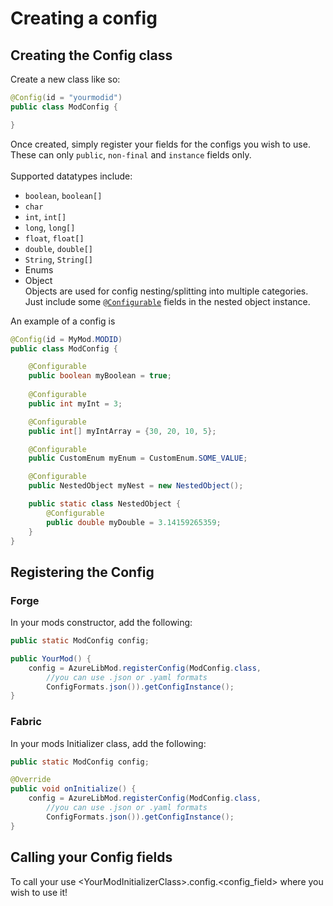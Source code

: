 # Creating a config

## Creating the Config class

Create a new class like so:

```java
@Config(id = "yourmodid")
public class ModConfig {

}
```

Once created, simply register your fields for the configs you wish to use. These can only `public`, `non-final` and `instance` fields only.\
\
Supported datatypes include:

* `boolean`, `boolean[]`
* `char`
* `int`, `int[]`
* `long`, `long[]`
* `float`, `float[]`
* `double`, `double[]`
* `String`, `String[]`
* Enums
* Object\
  Objects are used for config nesting/splitting into multiple categories. Just include some `@`[`Configurable`](https://github.com/AzureDoom/AzureLib/blob/1.20/common/src/main/java/mod/azure/azurelib/config/Configurable.java) fields in the nested object instance.

An example of a config is

```java
@Config(id = MyMod.MODID)
public class ModConfig {

    @Configurable
    public boolean myBoolean = true;
    
    @Configurable
    public int myInt = 3;

    @Configurable
    public int[] myIntArray = {30, 20, 10, 5};

    @Configurable
    public CustomEnum myEnum = CustomEnum.SOME_VALUE;

    @Configurable
    public NestedObject myNest = new NestedObject();

    public static class NestedObject {
        @Configurable
        public double myDouble = 3.14159265359;
    }
}
```

## Registering the Config

### Forge

In your mods constructor, add the following:

```java
public static ModConfig config;

public YourMod() {
    config = AzureLibMod.registerConfig(ModConfig.class, 
        //you can use .json or .yaml formats
        ConfigFormats.json()).getConfigInstance();
}
```

### Fabric

In your mods Initializer class, add the following:

```java
public static ModConfig config;

@Override
public void onInitialize() {
    config = AzureLibMod.registerConfig(ModConfig.class, 
        //you can use .json or .yaml formats
        ConfigFormats.json()).getConfigInstance();
}
```

## Calling your Config fields

To call your use \<YourModInitializerClass>.config.\<config\_field> where you wish to use it!
